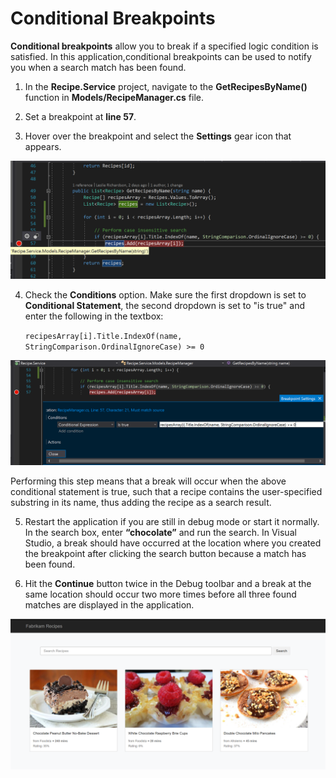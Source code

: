 # Conditional Breakpoints

**Conditional breakpoints** allow you to break if a specified logic condition is satisfied. In this application,conditional breakpoints can be used to notify you when a search match has been found.

1.	In the **Recipe.Service** project, navigate to the **GetRecipesByName()** function in **Models/RecipeManager.cs** file.

2.	Set a breakpoint at **line 57**.

3.	Hover over the breakpoint and select the **Settings** gear icon that appears. 

![Breakpoint setting gear icon](ConditionalBreakpoints-SettingsGear.png)

4.	Check the **Conditions** option.  Make sure the first dropdown is set to **Conditional Statement**, the second dropdown is set to "is true" and enter the following in the textbox:

    `recipesArray[i].Title.IndexOf(name, StringComparison.OrdinalIgnoreCase) >= 0`

![Breakpoint settings menu](ConditionalBreakpoints-BreakpointSettings.png)

Performing this step means that a break will occur when the above conditional statement is true, such that a recipe contains the user-specified substring in its name, thus adding the recipe as a search result.

5.	Restart the application if you are still in debug mode or start it normally.  In the search box, enter **“chocolate”** and run the search.  In Visual Studio, a break should have occurred at the location where you created the breakpoint after clicking the search button because a match has been found.

6.	Hit the **Continue** button twice in the Debug toolbar and a break at the same location should occur two more times before all three found matches are displayed in the application.

!["Chocolate" search results](ConditionalBreakpoints-SearchResults.png)